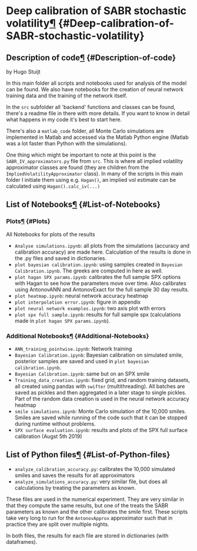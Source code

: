 Deep calibration of SABR stochastic volatility[¶](#Deep-calibration-of-SABR-stochastic-volatility) {#Deep-calibration-of-SABR-stochastic-volatility}
==================================================================================================

Description of code[¶](#Description-of-code) {#Description-of-code}
--------------------------------------------

by Hugo Stuijt

In this main folder all scripts and notebooks used for analysis of the
model can be found. We also have notebooks for the creation of neural
network training data and the training of the network itself.

In the `src` subfolder all 'backend' functions and classes can be found,
there's a readme file in there with more details. If you want to know in
detail what happens in my code it's best to start here.

There's also a `matlab_code` folder, all Monte Carlo simulations are
implemented in Matlab and accessed via the Matlab Python engine (Matlab
was a lot faster than Python with the simulations).

One thing which might be important to note at this point is the
`SABR_IV_approximators.py` file from `src`. This is where all implied
volatility approximator classes are found (they are children from the
`ImpliedVolatilityApproximator` class). In many of the scripts in this
main folder I initiate them using e.g. `Hagan()`, an implied vol
estimate can be calculated using `Hagan().calc_iv(...)`

List of Notebooks[¶](#List-of-Notebooks) {#List-of-Notebooks}
----------------------------------------

### Plots[¶](#Plots) {#Plots}

All Notebooks for plots of the results

-   `Analyse simulations.ipynb`: all plots from the simulations
    (accuracy and calibration accuracy) are made here. Calculation of
    the results is done in the .py files and saved in dictionaries.
-   `plot bayesian calibration.ipynb`: using samples created in
    `Bayesian Calibration.ipynb`. The greeks are computed in here as
    well.
-   `plot hagan SPX params.ipynb`: calibrates the full sample SPX
    options with Hagan to see how the parameters move over time. Also
    calibrates using AntonovANN and AntonovExact for the full sample 30
    day results.
-   `plot heatmap.ipynb`: neural network accuracy heatmap
-   `plot interpolation error.ipynb`: figure in appendix
-   `plot neural network examples.ipynb`: two axis plot with errors
-   `plot spx full sample.ipynb`: results for full sample spx
    (calculations made in `plot hagan SPX params.ipynb`).

### Additional Notebooks[¶](#Additional-Notebooks) {#Additional-Notebooks}

-   `ANN_training_pointwise.ipynb`: Network training
-   `Bayesian Calibration.ipynb`: Bayesian calibration on simulated
    smile, posterior samples are saved and used in
    `plot bayesian calibration.ipynb`.
-   `Bayesian Calibration.ipynb`: same but on an SPX smile
-   `Training_data_creation.ipynb`: fixed grid, and random training
    datasets, all created using pandas with `swifter` (multithreading).
    All batches are saved as pickles and then aggregated in a later
    stage to single pickles. Part of the random data creation is used in
    the neural network accuracy heatmap
-   `smile simulations.ipynb`: Monte Carlo simulation of the 10,000
    smiles. Smiles are saved while running of the code such that it can
    be stopped during runtime without problems.
-   `SPX surface evaluation.ipynb`: results and plots of the SPX full
    surface calibration (Augst 5th 2019)

List of Python files[¶](#List-of-Python-files) {#List-of-Python-files}
----------------------------------------------

-   `analyze_calibration_accuracy.py`: calibrates the 10,000 simulated
    smiles and saves the results for all approximators
-   `analyze_simulations_accuracy.py`: very similar file, but does all
    calculations by treating the parameters as known.

These files are used in the numerical experiment. They are very similar
in that they compute the same results, but one of the treats the SABR
parameters as known and the other calibrates the smile first. These
scripts take very long to run for the `AntonovApprox` approximator such
that in practice they are split over multiple nights.

In both files, the results for each file are stored in dictionaries
(with dataframes).
